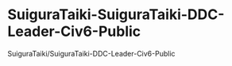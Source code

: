 # SuiguraTaiki-SuiguraTaiki-DDC-Leader-Civ6-Public
SuiguraTaiki/SuiguraTaiki-DDC-Leader-Civ6-Public
